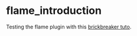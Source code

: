 # flame_introduction

Testing the flame plugin with this [brickbreaker tuto](https://codelabs.developers.google.com/codelabs/flutter-flame-brick-breaker#5).
